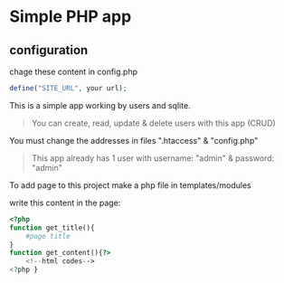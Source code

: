 # Simple PHP app

## configuration

chage these content in config.php

```php
define("SITE_URL", your url);
```

This is a simple app working by users and sqlite.

> You can create, read, update & delete users with this app (CRUD)

You must change the addresses in files ".htaccess" & "config.php"

> This app already has 1 user with username: "admin" & password: "admin" 

To add page to this project make a php file in templates/modules

write this content in the page:

```php
<?php
function get_title(){
    #page title
}
function get_content(){?>
    <!--html codes-->
<?php }
```
